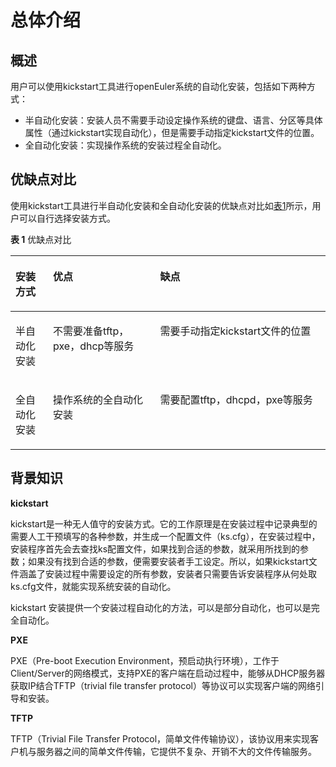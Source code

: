 # 总体介绍<a name="ZH-CN_TOPIC_0220560887"></a>

## 概述<a name="zh-cn_topic_0187280621_section647062815510"></a>

用户可以使用kickstart工具进行openEuler系统的自动化安装，包括如下两种方式：

-   半自动化安装：安装人员不需要手动设定操作系统的键盘、语言、分区等具体属性（通过kickstart实现自动化），但是需要手动指定kickstart文件的位置。
-   全自动化安装：实现操作系统的安装过程全自动化。

## 优缺点对比<a name="zh-cn_topic_0187280621_section161817592328"></a>

使用kickstart工具进行半自动化安装和全自动化安装的优缺点对比如[表1](#zh-cn_topic_0187280621_table1388812373315)所示，用户可以自行选择安装方式。

**表 1**  优缺点对比

<a name="zh-cn_topic_0187280621_table1388812373315"></a>
<table><thead align="left"><tr id="zh-cn_topic_0187280621_row988915233338"><th class="cellrowborder" valign="top" width="11.91119111911191%" id="mcps1.2.4.1.1"><p id="zh-cn_topic_0187280621_p688992343311"><a name="zh-cn_topic_0187280621_p688992343311"></a><a name="zh-cn_topic_0187280621_p688992343311"></a>安装方式</p>
</th>
<th class="cellrowborder" valign="top" width="34.003400340034005%" id="mcps1.2.4.1.2"><p id="zh-cn_topic_0187280621_p08895233338"><a name="zh-cn_topic_0187280621_p08895233338"></a><a name="zh-cn_topic_0187280621_p08895233338"></a>优点</p>
</th>
<th class="cellrowborder" valign="top" width="54.085408540854075%" id="mcps1.2.4.1.3"><p id="zh-cn_topic_0187280621_p688912323314"><a name="zh-cn_topic_0187280621_p688912323314"></a><a name="zh-cn_topic_0187280621_p688912323314"></a>缺点</p>
</th>
</tr>
</thead>
<tbody><tr id="zh-cn_topic_0187280621_row5889132303318"><td class="cellrowborder" valign="top" width="11.91119111911191%" headers="mcps1.2.4.1.1 "><p id="zh-cn_topic_0187280621_p1588922333319"><a name="zh-cn_topic_0187280621_p1588922333319"></a><a name="zh-cn_topic_0187280621_p1588922333319"></a>半自动化安装</p>
</td>
<td class="cellrowborder" valign="top" width="34.003400340034005%" headers="mcps1.2.4.1.2 "><p id="zh-cn_topic_0187280621_p10889142333314"><a name="zh-cn_topic_0187280621_p10889142333314"></a><a name="zh-cn_topic_0187280621_p10889142333314"></a>不需要准备tftp，pxe，dhcp等服务</p>
</td>
<td class="cellrowborder" valign="top" width="54.085408540854075%" headers="mcps1.2.4.1.3 "><p id="zh-cn_topic_0187280621_p88891223183319"><a name="zh-cn_topic_0187280621_p88891223183319"></a><a name="zh-cn_topic_0187280621_p88891223183319"></a>需要手动指定kickstart文件的位置</p>
</td>
</tr>
<tr id="zh-cn_topic_0187280621_row688917233332"><td class="cellrowborder" valign="top" width="11.91119111911191%" headers="mcps1.2.4.1.1 "><p id="zh-cn_topic_0187280621_p13889192373312"><a name="zh-cn_topic_0187280621_p13889192373312"></a><a name="zh-cn_topic_0187280621_p13889192373312"></a>全自动化安装</p>
</td>
<td class="cellrowborder" valign="top" width="34.003400340034005%" headers="mcps1.2.4.1.2 "><p id="zh-cn_topic_0187280621_p2889102319334"><a name="zh-cn_topic_0187280621_p2889102319334"></a><a name="zh-cn_topic_0187280621_p2889102319334"></a>操作系统的全自动化安装</p>
</td>
<td class="cellrowborder" valign="top" width="54.085408540854075%" headers="mcps1.2.4.1.3 "><p id="zh-cn_topic_0187280621_p20889823113311"><a name="zh-cn_topic_0187280621_p20889823113311"></a><a name="zh-cn_topic_0187280621_p20889823113311"></a>需要配置tftp，dhcpd，pxe等服务</p>
</td>
</tr>
</tbody>
</table>

## 背景知识<a name="zh-cn_topic_0187280621_section13181456141811"></a>

**kickstart**

kickstart是一种无人值守的安装方式。它的工作原理是在安装过程中记录典型的需要人工干预填写的各种参数，并生成一个配置文件（ks.cfg），在安装过程中，安装程序首先会去查找ks配置文件，如果找到合适的参数，就采用所找到的参数；如果没有找到合适的参数，便需要安装者手工设定。所以，如果kickstart文件涵盖了安装过程中需要设定的所有参数，安装者只需要告诉安装程序从何处取ks.cfg文件，就能实现系统安装的自动化。

kickstart 安装提供一个安装过程自动化的方法，可以是部分自动化，也可以是完全自动化。

**PXE**

PXE（Pre-boot Execution Environment，预启动执行环境），工作于Client/Server的网络模式，支持PXE的客户端在启动过程中，能够从DHCP服务器获取IP结合TFTP（trivial file transfer protocol）等协议可以实现客户端的网络引导和安装。

**TFTP**

TFTP（Trivial File Transfer Protocol，简单文件传输协议），该协议用来实现客户机与服务器之间的简单文件传输，它提供不复杂、开销不大的文件传输服务。

